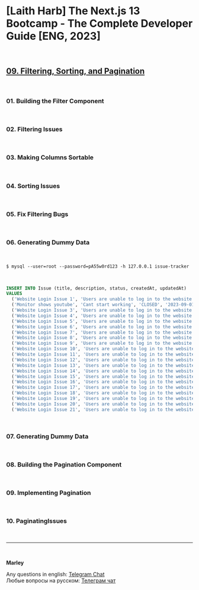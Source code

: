 # [Laith Harb] The Next.js 13 Bootcamp - The Complete Developer Guide [ENG, 2023]

<br/>

## [09. Filtering, Sorting, and Pagination](https://github.com/webmakaka/Next.js-Projects-Build-an-Issue-Tracker/pull/10)

<br/>

### 01. Building the Filter Component

<br/>

### 02. Filtering Issues

<br/>

### 03. Making Columns Sortable

<br/>

### 04. Sorting Issues

<br/>

### 05. Fix Filtering Bugs

<br/>

### 06. Generating Dummy Data

<br/>

```
$ mysql --user=root --password=pA55w0rd123 -h 127.0.0.1 issue-tracker
```

<br/>

```sql
INSERT INTO Issue (title, description, status, createdAt, updatedAt)
VALUES
  ('Website Login Issue 1', 'Users are unable to log in to the website 1', 'OPEN', '2023-09-01 10:00:00', '2023-09-01 12:00:00'),
  ('Monitor shows youtube', 'Cant start working', 'CLOSED', '2023-09-01 10:00:00', '2023-09-01 12:00:00'),
  ('Website Login Issue 3', 'Users are unable to log in to the website 3', 'IN_PROGRESS', '2023-09-01 10:00:00', '2023-09-01 12:00:00'),
  ('Website Login Issue 4', 'Users are unable to log in to the website 4', 'OPEN', '2023-09-01 10:00:00', '2023-09-01 12:00:00'),
  ('Website Login Issue 5', 'Users are unable to log in to the website 5', 'CLOSED', '2023-09-01 10:00:00', '2023-09-01 12:00:00'),
  ('Website Login Issue 6', 'Users are unable to log in to the website 6', 'IN_PROGRESS', '2023-09-01 10:00:00', '2023-09-01 12:00:00'),
  ('Website Login Issue 7', 'Users are unable to log in to the website 7', 'OPEN', '2023-09-01 10:00:00', '2023-09-01 12:00:00'),
  ('Website Login Issue 8', 'Users are unable to log in to the website 8', 'CLOSED', '2023-09-01 10:00:00', '2023-09-01 12:00:00'),
  ('Website Login Issue 9', 'Users are unable to log in to the website 9', 'IN_PROGRESS', '2023-09-01 10:00:00', '2023-09-01 12:00:00'),
  ('Website Login Issue 10', 'Users are unable to log in to the website 10', 'OPEN', '2023-09-01 10:00:00', '2023-09-01 12:00:00'),
  ('Website Login Issue 11', 'Users are unable to log in to the website 11', 'CLOSED', '2023-09-01 10:00:00', '2023-09-01 12:00:00'),
  ('Website Login Issue 12', 'Users are unable to log in to the website 12', 'IN_PROGRESS', '2023-09-01 10:00:00', '2023-09-01 12:00:00'),
  ('Website Login Issue 13', 'Users are unable to log in to the website 13', 'OPEN', '2023-09-01 10:00:00', '2023-09-01 12:00:00'),
  ('Website Login Issue 14', 'Users are unable to log in to the website 14', 'CLOSED', '2023-09-01 10:00:00', '2023-09-01 12:00:00'),
  ('Website Login Issue 15', 'Users are unable to log in to the website 15', 'OPEN', '2023-09-01 10:00:00', '2023-09-01 12:00:00'),
  ('Website Login Issue 16', 'Users are unable to log in to the website 16', 'CLOSED', '2023-09-01 10:00:00', '2023-09-01 12:00:00'),
  ('Website Login Issue 17', 'Users are unable to log in to the website 17', 'OPEN', '2023-09-01 10:00:00', '2023-09-01 12:00:00'),
  ('Website Login Issue 18', 'Users are unable to log in to the website 18', 'IN_PROGRESS', '2023-09-01 10:00:00', '2023-09-01 12:00:00'),
  ('Website Login Issue 19', 'Users are unable to log in to the website 19', 'CLOSED', '2023-09-01 10:00:00', '2023-09-01 12:00:00'),
  ('Website Login Issue 20', 'Users are unable to log in to the website 20', 'OPEN', '2023-09-01 10:00:00', '2023-09-01 12:00:00'),
  ('Website Login Issue 21', 'Users are unable to log in to the website 21', 'CLOSED', '2023-09-01 10:00:00', '2023-09-01 12:00:00');
```

<br/>

### 07. Generating Dummy Data

<br/>

### 08. Building the Pagination Component

<br/>

### 09. Implementing Pagination

<br/>

### 10. PaginatingIssues

<br/>

---

<br/>

**Marley**

Any questions in english: <a href="https://jsdev.org/chat/">Telegram Chat</a>  
Любые вопросы на русском: <a href="https://jsdev.ru/chat/">Телеграм чат</a>
